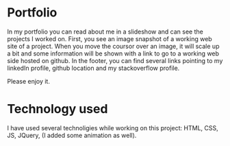 # Portfolio
In my portfolio you can read about me in a slideshow and can see the projects I worked on.
First, you see an image snapshot of a working web site of a project. When you move the coursor over an image, it will scale up a bit and some information will be shown with a link to go to a working web side hosted on github.
In the footer, you can find several links pointing to my linkedIn profile, github location and my stackoverflow profile.

Please enjoy it.

# Technology used
I have used several technoligies while working on this project: HTML, CSS, JS, JQuery, (I added some animation as well).